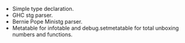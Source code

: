 * Simple type declaration.
* GHC stg parser.
* Bernie Pope Ministg parser.
* Metatable for infotable and debug.setmetatable for total unboxing numbers and
  functions.
